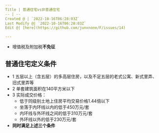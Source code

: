 ```yaml
---
Title | 普通住宅vs非普通住宅
-- | --
Created @ | `2022-10-16T06:28:03Z`
Last Modify @| `2022-10-16T06:28:03Z`
Edit @| [here](https://github.com/junxnone/F/issues/14)

---
```


- 增值税及附加税**不免征**

## 普通住宅定义条件

- 1 五层以上（含五层）的多高层住房，以及不足五层的老式公寓、新式里弄、旧式里弄等
- 2 单套建筑面积在140平方米以下
- 3 实际成交价格：
  - 低于同级别土地上住房平均交易价格1.44倍以下
  - 坐落于内环线以内的低于450万元/套
  - 内环线与外环线之间的低于310万元/套
  - 外环线以外的低于230万元/套
- **同时满足上述三个条件**
